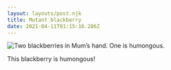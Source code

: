 ```yaml
---
layout: layouts/post.njk
title: Mutant blackberry
date: 2021-04-11T01:15:16.286Z
---
```

![Two blackberries in Mum’s hand. One is humongous. ](images/mutant-blackberry.jpg)

This blackberry is humongous!